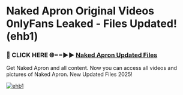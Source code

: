 # Naked Apron Original Videos 0nlyFans Leaked - Files Updated! (ehb1)

<h3>🔴 CLICK HERE 🌐==►► <a href="https://tinyurl.com/up5wt9bj" rel="nofollow">Naked Apron Updated Files</a></h3>

Get Naked Apron and all content. Now you can access all videos and pictures of Naked Apron. New Updated Files 2025!

[![ehb1](https://i.imgur.com/ABiUzMV.gif)](https://tinyurl.com/up5wt9bj)
